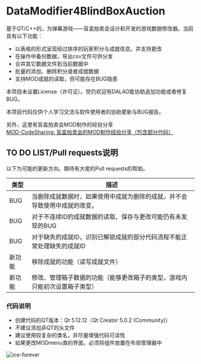 # DataModifier4BlindBoxAuction

基于QT/C++的，为弹幕游戏——盲盒拍卖会设计和开发的游戏数据修改器。当前具有以下功能：
* 以表格的形式呈现经过排序的玩家积分与成就信息。并支持更改
* 在操作中备份数据，导出csv文件可供分发
* 合并其它数据文件到当前数据中
* 批量的添加、删除积分或者成就数据
* 支持MOD成就的读取，但可能存在BUG隐患



本项目未设置License（许可证）。但仍欢迎有DALAO能协助追加功能或者修复BUG。

本项目代码仅供个人学习交流与软件使用者的协助更新与BUG报告。

另外，这里有盲盒拍卖会MOD制作的经验分享  
[MOD-CodeSharing: 盲盒拍卖会的MOD制作经验分享（包含部分代码）](https://github.com/ice-forever/MOD-CodeSharing)

<h2>TO DO LIST/Pull requests说明</h2>
以下为可能的更新方向。期待有大佬的Pull requests的帮助。

类型  | 描述
---   | ---
BUG   |当删除成就数据时，如果使用中成就为删除的成就，并不会导致使用中成就的改变。
BUG   |对于不连续ID的成就数据的读取、保存与更改可能仍有未发现的BUG
BUG   |对于缺失的成就ID，识别已解锁成就的部分代码流程不能正常处理缺失的成就ID
新功能|移除成就的功能（读写成就文件）
新功能|修改、管理箱子数据的功能（能够更改箱子的类型，游戏内只能初次设置箱子类型）

<h3>代码说明</h3>

- 创建代码的QT版本：Qt 5.12.12（Qt Creator 5.0.2 (Community)）
- 不建议添加非QT的头文件
- 建议使用较复杂的类名，并尽量增强代码可读性
- 如果更改MODmenu类的界面，必须将组件放置在布局管理器中


![ice-forever](https://count.getloli.com/get/@:ice-forever?theme=rule34)
